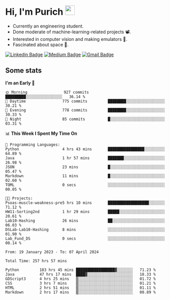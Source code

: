 <h1 align="left">Hi, I'm Purich
<img src="https://media.giphy.com/media/hvRJCLFzcasrR4ia7z/giphy.gif" width="30px"/></h1>

* Currently an engineering student.
* Done moderate of machine-learning-related projects :film_projector:.
* Interested in computer vision and making emulators :space_invader:.
* Fascinated about space :milky_way:.

[![Linkedin Badge](https://img.shields.io/badge/-Purich-blue?style=flat-square&logo=Linkedin&logoColor=white&link=https://www.linkedin.com/in/purich-siritip-16b3b3255/)](https://www.linkedin.com/in/purich-siritip-16b3b3255) [![Medium Badge](https://img.shields.io/badge/-@purich-gray?style=flat-square&labelColor=000000&logo=Medium&link=https://medium.com/@phuritsiritip)](https://medium.com/@phuritsiritip)
[![Gmail Badge](https://img.shields.io/badge/-mark.phurit@gmail.com-c14438?style=flat-square&logo=Gmail&logoColor=white&link=mailto:mark.phurit@gmail.com)](mailto:mark.phurit@gmail.com)

## Some stats

  
  <!--START_SECTION:waka-->
**I'm an Early 🐤** 

```text
🌞 Morning                927 commits         █████████░░░░░░░░░░░░░░░░   36.14 % 
🌆 Daytime                775 commits         ████████░░░░░░░░░░░░░░░░░   30.21 % 
🌃 Evening                778 commits         ████████░░░░░░░░░░░░░░░░░   30.33 % 
🌙 Night                  85 commits          █░░░░░░░░░░░░░░░░░░░░░░░░   03.31 % 
```


📊 **This Week I Spent My Time On** 

```text
💬 Programming Languages: 
Python                   4 hrs 43 mins       ████████████████░░░░░░░░░   64.89 % 
Java                     1 hr 57 mins        ███████░░░░░░░░░░░░░░░░░░   26.98 % 
JSON                     23 mins             █░░░░░░░░░░░░░░░░░░░░░░░░   05.47 % 
Markdown                 11 mins             █░░░░░░░░░░░░░░░░░░░░░░░░   02.60 % 
TOML                     0 secs              ░░░░░░░░░░░░░░░░░░░░░░░░░   00.05 % 

🐱‍💻 Projects: 
Psoas-muscle-weakness-pre5 hrs 10 mins       ██████████████████░░░░░░░   71.12 % 
HW11-Sorting2nd          1 hr 29 mins        █████░░░░░░░░░░░░░░░░░░░░   20.61 % 
Lab10-Hashing            26 mins             ██░░░░░░░░░░░░░░░░░░░░░░░   06.03 % 
DSLab-Lab10-Hashing      8 mins              ░░░░░░░░░░░░░░░░░░░░░░░░░   01.90 % 
Lab_Fund_DS              0 secs              ░░░░░░░░░░░░░░░░░░░░░░░░░   00.14 % 
```


<!--END_SECTION:waka-->

  <!--START_SECTION:waka-simple-->

```text
From: 19 January 2023 - To: 07 April 2024

Total Time: 257 hrs 57 mins

Python         183 hrs 45 mins █████████████████▓░░░░░░░   71.23 %
Java           47 hrs 17 mins  ████▓░░░░░░░░░░░░░░░░░░░░   18.33 %
GDScript3      4 hrs 25 mins   ▒░░░░░░░░░░░░░░░░░░░░░░░░   01.72 %
CSS            3 hrs 7 mins    ▒░░░░░░░░░░░░░░░░░░░░░░░░   01.21 %
HTML           2 hrs 51 mins   ▒░░░░░░░░░░░░░░░░░░░░░░░░   01.11 %
Markdown       2 hrs 17 mins   ▒░░░░░░░░░░░░░░░░░░░░░░░░   00.89 %
```

<!--END_SECTION:waka-simple-->

  <!--![Anurag's GitHub stats](https://github-readme-stats.vercel.app/api?username=vikimark&show_icons=true&theme=gruvbox_light)-->
  
<!--
**vikimark/vikimark** is a ✨ _special_ ✨ repository because its `README.md` (this file) appears on your GitHub profile.

Here are some ideas to get you started:

- 🔭 I’m currently working on ...
- 🌱 I’m currently learning ...
- 👯 I’m looking to collaborate on ...
- 🤔 I’m looking for help with ...
- 💬 Ask me about ...
- 📫 How to reach me: ...
- 😄 Pronouns: ...
- ⚡ Fun fact: ...
-->
